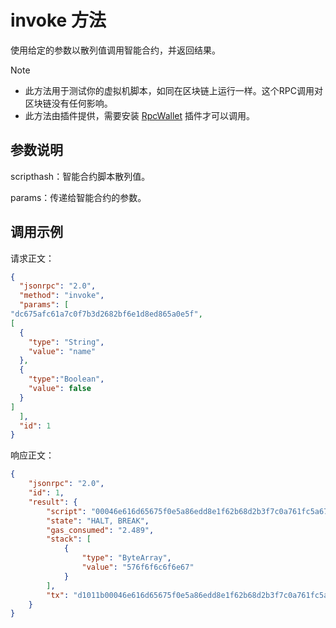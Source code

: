 # invoke 方法

使用给定的参数以散列值调用智能合约，并返回结果。

> [!Note]
>
> - 此方法用于测试你的虚拟机脚本，如同在区块链上运行一样。这个RPC调用对区块链没有任何影响。
> - 此方法由插件提供，需要安装 [RpcWallet](https://github.com/neo-project/neo-plugins/releases) 插件才可以调用。

## 参数说明

scripthash：智能合约脚本散列值。

params：传递给智能合约的参数。

## 调用示例

请求正文：

```json
{
  "jsonrpc": "2.0",
  "method": "invoke",
  "params": [
"dc675afc61a7c0f7b3d2682bf6e1d8ed865a0e5f",
[
  {
    "type": "String",
    "value": "name"
  },
  {
    "type":"Boolean",
    "value": false
  }
]
  ],
  "id": 1
}
```

响应正文：

```json
{
    "jsonrpc": "2.0",
    "id": 1,
    "result": {
        "script": "00046e616d65675f0e5a86edd8e1f62b68d2b3f7c0a761fc5a67dc",
        "state": "HALT, BREAK",
        "gas_consumed": "2.489",
        "stack": [
            {
                "type": "ByteArray",
                "value": "576f6f6c6f6e67"
            }
        ],
        "tx": "d1011b00046e616d65675f0e5a86edd8e1f62b68d2b3f7c0a761fc5a67dc000000000000000000000000"
    }
}
```